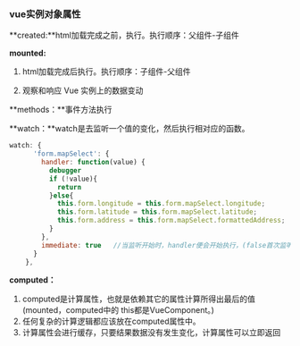 ### vue实例对象属性

**created:**html加载完成之前，执行。执行顺序：父组件-子组件

**mounted:**

1. html加载完成后执行。执行顺序：子组件-父组件

2. 观察和响应 Vue 实例上的数据变动

**methods：**事件方法执行

**watch：**watch是去监听一个值的变化，然后执行相对应的函数。

```js
watch: {
      'form.mapSelect': {
        handler: function(value) {
          debugger
          if (!value){
            return
          }else{
            this.form.longitude = this.form.mapSelect.longitude;
            this.form.latitude = this.form.mapSelect.latitude;
            this.form.address = this.form.mapSelect.formattedAddress;
          }
        },
        immediate: true   //当监听开始时，handler便会开始执行，(false首次监听不会触发)
      }
    },
```



**computed：**

1. computed是计算属性，也就是依赖其它的属性计算所得出最后的值
(mounted，computed中的  this都是VueComponent。)
2. 任何复杂的计算逻辑都应该放在computed属性中。
3. 计算属性会进行缓存，只要结果数据没有发生变化，计算属性可以立即返回
							



